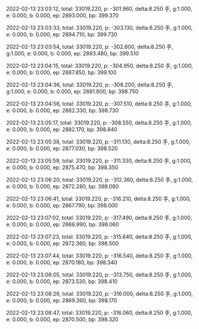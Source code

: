 2022-02-13 23:03:12, total: 33019.220, p: -301.960, delta:8.250 手, g:1.000, e: 0.000, b: 0.000, ep: 2893.000, bp: 399.370

2022-02-13 23:03:33, total: 33019.220, p: -303.130, delta:8.250 手, g:1.000, e: 0.000, b: 0.000, ep: 2894.710, bp: 399.730

2022-02-13 23:03:54, total: 33019.220, p: -302.600, delta:8.250 手, g:1.000, e: 0.000, b: 0.000, ep: 2893.480, bp: 399.510

2022-02-13 23:04:15, total: 33019.220, p: -304.950, delta:8.250 手, g:1.000, e: 0.000, b: 0.000, ep: 2887.850, bp: 399.100

2022-02-13 23:04:36, total: 33019.220, p: -308.200, delta:8.250 手, g:1.000, e: 0.000, b: 0.000, ep: 2881.800, bp: 398.750

2022-02-13 23:04:56, total: 33019.220, p: -307.510, delta:8.250 手, g:1.000, e: 0.000, b: 0.000, ep: 2882.330, bp: 398.730

2022-02-13 23:05:17, total: 33019.220, p: -308.550, delta:8.250 手, g:1.000, e: 0.000, b: 0.000, ep: 2882.170, bp: 398.840

2022-02-13 23:05:38, total: 33019.220, p: -311.130, delta:8.250 手, g:1.000, e: 0.000, b: 0.000, ep: 2877.030, bp: 398.520

2022-02-13 23:05:59, total: 33019.220, p: -311.330, delta:8.250 手, g:1.000, e: 0.000, b: 0.000, ep: 2875.470, bp: 398.350

2022-02-13 23:06:20, total: 33019.220, p: -312.360, delta:8.250 手, g:1.000, e: 0.000, b: 0.000, ep: 2872.280, bp: 398.080

2022-02-13 23:06:41, total: 33019.220, p: -316.210, delta:8.250 手, g:1.000, e: 0.000, b: 0.000, ep: 2867.790, bp: 398.000

2022-02-13 23:07:02, total: 33019.220, p: -317.490, delta:8.250 手, g:1.000, e: 0.000, b: 0.000, ep: 2866.990, bp: 398.060

2022-02-13 23:07:23, total: 33019.220, p: -315.640, delta:8.250 手, g:1.000, e: 0.000, b: 0.000, ep: 2872.360, bp: 398.500

2022-02-13 23:07:44, total: 33019.220, p: -316.540, delta:8.250 手, g:1.000, e: 0.000, b: 0.000, ep: 2870.180, bp: 398.340

2022-02-13 23:08:05, total: 33019.220, p: -313.750, delta:8.250 手, g:1.000, e: 0.000, b: 0.000, ep: 2873.530, bp: 398.410

2022-02-13 23:08:26, total: 33019.220, p: -316.000, delta:8.250 手, g:1.000, e: 0.000, b: 0.000, ep: 2869.360, bp: 398.170

2022-02-13 23:08:47, total: 33019.220, p: -316.060, delta:8.250 手, g:1.000, e: 0.000, b: 0.000, ep: 2870.500, bp: 398.320